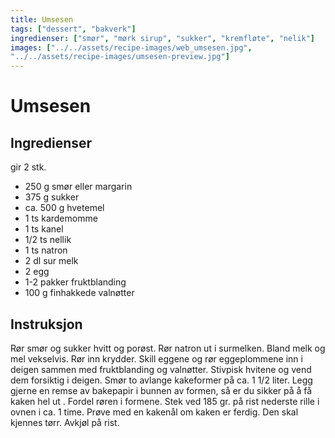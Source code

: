 ```yaml
---
title: Umsesen
tags: ["dessert", "bakverk"]
ingredienser: ["smør", "mørk sirup", "sukker", "kremfløte", "nelik"]
images: ["../../assets/recipe-images/web_umsesen.jpg",
"../../assets/recipe-images/umsesen-preview.jpg"]
---
```


# Umsesen

## Ingredienser

gir 2 stk.

- 250 g smør eller margarin
- 375 g sukker
- ca. 500 g hvetemel
- 1 ts kardemomme
- 1 ts kanel
- 1/2 ts nellik
- 1 ts natron
- 2 dl sur melk
- 2 egg
- 1-2 pakker fruktblanding
- 100 g finhakkede valnøtter

## Instruksjon

Rør smør og sukker hvitt og porøst. Rør natron ut i surmelken. Bland melk og mel vekselvis. Rør inn krydder. Skill eggene og rør eggeplommene inn i deigen sammen med fruktblanding og valnøtter. Stivpisk hvitene og vend dem forsiktig i deigen. Smør to avlange kakeformer på ca. 1 1/2 liter. Legg gjerne en remse av bakepapir i bunnen av formen, så er du sikker på å få kaken hel ut . Fordel røren i formene. Stek ved 185 gr. på rist nederste rille i ovnen i ca. 1 time. Prøve med en kakenål om kaken er ferdig. Den skal kjennes tørr. Avkjøl på rist.
